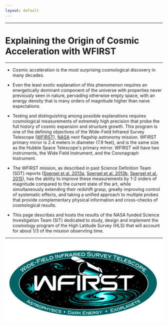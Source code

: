 ```yaml
---
layout: default
---
```


***

# Explaining the Origin of Cosmic Acceleration with WFIRST

***

* Cosmic acceleration is the most surprising cosmological discovery in many decades. 

* Even the least exotic explanation of this phenomenon requires an energetically dominant component of the universe with properties never previously seen in nature, pervading otherwise empty space, with an energy density that is many orders of magnitude higher than naive expectations. 

* Testing and distinguishing among possible explanations requires cosmological measurements of extremely high precision that probe the full history of cosmic expansion and structure growth. This program is one of the defining objectives of the Wide-Field Infrared Survey Telescope ([WFIRST](https://wfirst.gsfc.nasa.gov)), [NASA](https://www.nasa.gov) next flagship astronomy mission. WFIRST primary mirror is 2.4 meters in diameter (7.9 feet), and is the same size as the Hubble Space Telescope's primary mirror. WFIRST will have two instruments, the Wide Field Instrument, and the Coronagraph Instrument.

* The WFIRST mission, as described in past Science Definition Team (SDT) reports ([Spergel et al. 2013a](https://arxiv.org/abs/1305.5422), [Spergel et al. 2013b](https://arxiv.org/abs/1305.5425), [Spergel et al. 2015](https://arxiv.org/abs/1503.03757)), has the ability to improve these measurements by 1-2 orders of magnitude compared to the current state of the art, while simultaneously extending their redshift grasp, greatly improving control of systematic effects, and taking a unified approach to multiple probes that provide complementary physical information and cross-checks of cosmological results.

* This page describes and hosts the results of the NASA funded Science Investigation Team (SIT) dedicated to study, design and implement the cosmology program of the High Latitude Survey (HLS) that will account for about 1/3 of the mission observting time.

***
![WFIRST Logo](/images/icon_wfirst_logo_blue.png)
